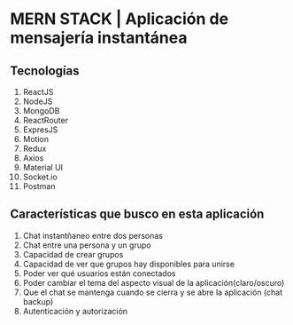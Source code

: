 <h1>MERN STACK | Aplicación de mensajería instantánea</h1>
<h2>Tecnologías</h2>
<ol>
  <li>ReactJS</li>
  <li>NodeJS</li>
  <li>MongoDB</li>
  <li>ReactRouter</li>
  <li>ExpresJS</li>
  <li>Motion</li>
  <li>Redux</li>
  <li>Axios</li>
  <li>Material UI</li>
  <li>Socket.io</li>
  <li>Postman</li>
</ol>
<h2>Características que busco en esta aplicación</h2>
<ol>
  <li>Chat instantñaneo entre dos personas</li>
  <li>Chat entre una persona y un grupo</li>
  <li>Capacidad de crear grupos</li>
  <li>Capacidad de ver que grupos hay disponibles para unirse</li>
  <li>Poder ver qué usuarios están conectados</li>
  <li>Poder cambiar el tema del aspecto visual de la aplicación(claro/oscuro)</li>
  <li>Que el chat se mantenga cuando se cierra y se abre la aplicación (chat backup)</li>
  <li>Autenticación y autorización</li>
</ol>
